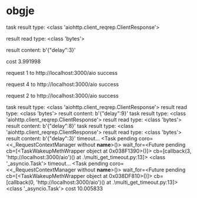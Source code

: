 # obgje
task result type:  <class 'aiohttp.client_reqrep.ClientResponse'>

result read type:  <class 'bytes'>

result content:  b'{"delay":3}'

cost 3.991998

request 1 to http://localhost:3000/aio success

request 4 to http://localhost:3000/aio success

request 2 to http://localhost:3000/aio success

task result type:  <class 'aiohttp.client_reqrep.ClientResponse'>
result read type:  <class 'bytes'>
result content:  b'{"delay":9}'
task result type:  <class 'aiohttp.client_reqrep.ClientResponse'>
result read type:  <class 'bytes'>
result content:  b'{"delay":8}'
task result type:  <class 'aiohttp.client_reqrep.ClientResponse'>
result read type:  <class 'bytes'>
result content:  b'{"delay":3}'
timeout...
<Task pending coro=<<_RequestContextManager without __name__>()> wait_for=<Future pending cb=[<TaskWakeupMethWrapper object at 0x038F1390>()]> cb=[callback(3, 'http://localhost:3000/aio')() at .\multi_get_timeout.py:13]>
<class '_asyncio.Task'>
timeout...
<Task pending coro=<<_RequestContextManager without __name__>()> wait_for=<Future pending cb=[<TaskWakeupMethWrapper object at 0x038DF810>()]> cb=[callback(0, 'http://localhost:3000/aio')() at .\multi_get_timeout.py:13]>
<class '_asyncio.Task'>
cost 10.005833
